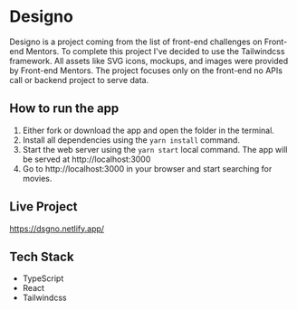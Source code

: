 # Designo
Designo is a project coming from the list of front-end challenges on Front-end Mentors. To complete this project I've decided to use the Tailwindcss framework. All assets like SVG icons, mockups, and images were provided by Front-end Mentors. The project focuses only on the front-end no APIs call or backend project to serve data.

## How to run the app

1. Either fork or download the app and open the folder in the terminal.
2. Install all dependencies using the `yarn install` command.
3. Start the web server using the `yarn start` local command. The app will be served at http://localhost:3000
4. Go to http://localhost:3000 in your browser and start searching for movies.

## Live Project

https://dsgno.netlify.app/

## Tech Stack

- TypeScript
- React
- Tailwindcss

